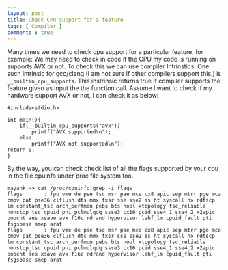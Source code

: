 ```yaml
---
layout: post
title: Check CPU Support for a feature
tags: [ Compiler ]
comments : true
---
```


Many times we need to check cpu support for a particular feature, for example: We may need to check in code if the CPU my code is running on supports AVX or not. To check this we can use compiler Intrinstics. One such intrinsic for gcc/clang (I am not sure if other compilers support this.) is `__builtin_cpu_supports`. This instrinsic returns true if compiler supports the feature given as input the the function call. Assume I want to check if my hardware support AVX or not, I can check it as below:

```
#include<stdio.h>

int main(){
    if(__builtin_cpu_supports("avx"))
        printf("AVX supported\n");
    else
        printf("AVX not supported\n");
return 0;
}
```

By the way, you can check check list of all the flags supported by your cpu in the file cpuinfo under proc file system too.

```
mayank:~> cat /proc/cpuinfo|grep -i flags
flags		: fpu vme de pse tsc msr pae mce cx8 apic sep mtrr pge mca cmov pat pse36 clflush dts mmx fxsr sse sse2 ss ht syscall nx rdtscp lm constant_tsc arch_perfmon pebs bts nopl xtopology tsc_reliable nonstop_tsc cpuid pni pclmulqdq ssse3 cx16 pcid sse4_1 sse4_2 x2apic popcnt aes xsave avx f16c rdrand hypervisor lahf_lm cpuid_fault pti fsgsbase smep arat
flags		: fpu vme de pse tsc msr pae mce cx8 apic sep mtrr pge mca cmov pat pse36 clflush dts mmx fxsr sse sse2 ss ht syscall nx rdtscp lm constant_tsc arch_perfmon pebs bts nopl xtopology tsc_reliable nonstop_tsc cpuid pni pclmulqdq ssse3 cx16 pcid sse4_1 sse4_2 x2apic popcnt aes xsave avx f16c rdrand hypervisor lahf_lm cpuid_fault pti fsgsbase smep arat
```


